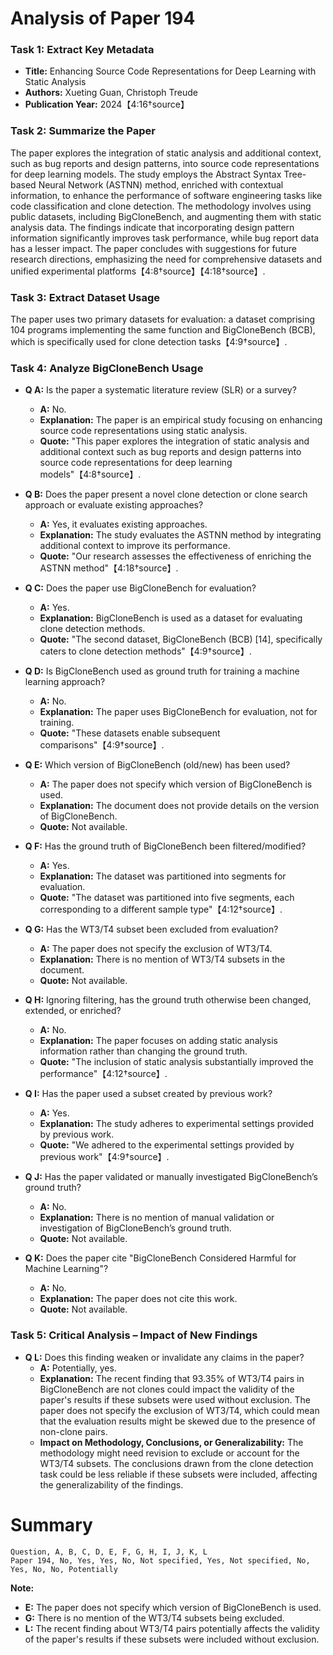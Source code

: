 # Analysis of Paper 194

### Task 1: Extract Key Metadata

- **Title:** Enhancing Source Code Representations for Deep Learning with Static Analysis
- **Authors:** Xueting Guan, Christoph Treude
- **Publication Year:** 2024【4:16†source】

### Task 2: Summarize the Paper

The paper explores the integration of static analysis and additional context, such as bug reports and design patterns, into source code representations for deep learning models. The study employs the Abstract Syntax Tree-based Neural Network (ASTNN) method, enriched with contextual information, to enhance the performance of software engineering tasks like code classification and clone detection. The methodology involves using public datasets, including BigCloneBench, and augmenting them with static analysis data. The findings indicate that incorporating design pattern information significantly improves task performance, while bug report data has a lesser impact. The paper concludes with suggestions for future research directions, emphasizing the need for comprehensive datasets and unified experimental platforms【4:8†source】【4:18†source】.

### Task 3: Extract Dataset Usage

The paper uses two primary datasets for evaluation: a dataset comprising 104 programs implementing the same function and BigCloneBench (BCB), which is specifically used for clone detection tasks【4:9†source】.

### Task 4: Analyze BigCloneBench Usage

- **Q A:** Is the paper a systematic literature review (SLR) or a survey?
  - **A:** No.
  - **Explanation:** The paper is an empirical study focusing on enhancing source code representations using static analysis.
  - **Quote:** "This paper explores the integration of static analysis and additional context such as bug reports and design patterns into source code representations for deep learning models"【4:8†source】.

- **Q B:** Does the paper present a novel clone detection or clone search approach or evaluate existing approaches?
  - **A:** Yes, it evaluates existing approaches.
  - **Explanation:** The study evaluates the ASTNN method by integrating additional context to improve its performance.
  - **Quote:** "Our research assesses the effectiveness of enriching the ASTNN method"【4:18†source】.

- **Q C:** Does the paper use BigCloneBench for evaluation?
  - **A:** Yes.
  - **Explanation:** BigCloneBench is used as a dataset for evaluating clone detection methods.
  - **Quote:** "The second dataset, BigCloneBench (BCB) [14], specifically caters to clone detection methods"【4:9†source】.

- **Q D:** Is BigCloneBench used as ground truth for training a machine learning approach?
  - **A:** No.
  - **Explanation:** The paper uses BigCloneBench for evaluation, not for training.
  - **Quote:** "These datasets enable subsequent comparisons"【4:9†source】.

- **Q E:** Which version of BigCloneBench (old/new) has been used?
  - **A:** The paper does not specify which version of BigCloneBench is used.
  - **Explanation:** The document does not provide details on the version of BigCloneBench.
  - **Quote:** Not available.

- **Q F:** Has the ground truth of BigCloneBench been filtered/modified?
  - **A:** Yes.
  - **Explanation:** The dataset was partitioned into segments for evaluation.
  - **Quote:** "The dataset was partitioned into five segments, each corresponding to a different sample type"【4:12†source】.

- **Q G:** Has the WT3/T4 subset been excluded from evaluation?
  - **A:** The paper does not specify the exclusion of WT3/T4.
  - **Explanation:** There is no mention of WT3/T4 subsets in the document.
  - **Quote:** Not available.

- **Q H:** Ignoring filtering, has the ground truth otherwise been changed, extended, or enriched?
  - **A:** No.
  - **Explanation:** The paper focuses on adding static analysis information rather than changing the ground truth.
  - **Quote:** "The inclusion of static analysis substantially improved the performance"【4:12†source】.

- **Q I:** Has the paper used a subset created by previous work?
  - **A:** Yes.
  - **Explanation:** The study adheres to experimental settings provided by previous work.
  - **Quote:** "We adhered to the experimental settings provided by previous work"【4:9†source】.

- **Q J:** Has the paper validated or manually investigated BigCloneBench’s ground truth?
  - **A:** No.
  - **Explanation:** There is no mention of manual validation or investigation of BigCloneBench’s ground truth.
  - **Quote:** Not available.

- **Q K:** Does the paper cite "BigCloneBench Considered Harmful for Machine Learning"?
  - **A:** No.
  - **Explanation:** The paper does not cite this work.
  - **Quote:** Not available.

### Task 5: Critical Analysis – Impact of New Findings

- **Q L:** Does this finding weaken or invalidate any claims in the paper?
  - **A:** Potentially, yes.
  - **Explanation:** The recent finding that 93.35% of WT3/T4 pairs in BigCloneBench are not clones could impact the validity of the paper's results if these subsets were used without exclusion. The paper does not specify the exclusion of WT3/T4, which could mean that the evaluation results might be skewed due to the presence of non-clone pairs.
  - **Impact on Methodology, Conclusions, or Generalizability:** The methodology might need revision to exclude or account for the WT3/T4 subsets. The conclusions drawn from the clone detection task could be less reliable if these subsets were included, affecting the generalizability of the findings.

# Summary

```plaintext
Question, A, B, C, D, E, F, G, H, I, J, K, L
Paper 194, No, Yes, Yes, No, Not specified, Yes, Not specified, No, Yes, No, No, Potentially
```

**Note:**  
- **E:** The paper does not specify which version of BigCloneBench is used.
- **G:** There is no mention of the WT3/T4 subsets being excluded.
- **L:** The recent finding about WT3/T4 pairs potentially affects the validity of the paper's results if these subsets were included without exclusion.
